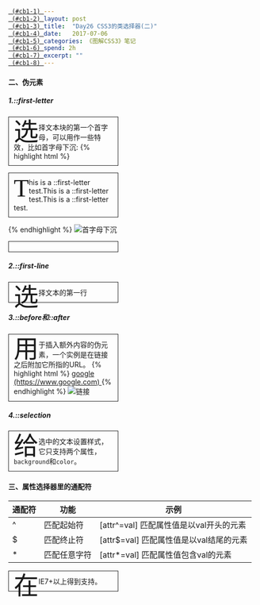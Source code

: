 ```yaml
---
layout: post
title:  "Day26 CSS3的类选择器(二)"
date:   2017-07-06
categories: 《图解CSS3》笔记
spend: 2h
excerpt: ""
---
```

#### 二、伪元素
##### 1.::first-letter
选择文本块的第一个首字母，可以用作一些特效，比如首字母下沉:
{% highlight html %}
    <style>
        p {
            padding: 10px;
            width: 200px;
            border: 1px solid #262626;
        }
        p::first-letter {
            float: left;
            font: 50px/40px Georgia;
        }
    </style>
    <body>
        <p>This is a ::first-letter test.This is a ::first-letter test.This is a ::first-letter test.</p> 
    </body>
{% endhighlight %}
![首字母下沉](http://navcd-1252873427.cosgz.myqcloud.com/head_img/%E5%B1%8F%E5%B9%95%E5%BF%AB%E7%85%A7%202017-07-06%20%E4%B8%8B%E5%8D%8811.42.19.png)

##### 2.::first-line
选择文本的第一行

##### 3.::before和::after
用于插入额外内容的伪元素，一个实例是在链接之后附加它所指的URL。
{% highlight html %}
    <style>
        a::after {
            content: " (" attr(href) ") ";
        }
    </style>
    <body>
        <a href="https://www.google.com">google</a>
    </body>
{% endhighlight %}
![链接](http://navcd-1252873427.cosgz.myqcloud.com/head_img/%E5%B1%8F%E5%B9%95%E5%BF%AB%E7%85%A7%202017-07-07%20%E4%B8%8A%E5%8D%889.08.33.png)

##### 4.::selection
给选中的文本设置样式，它只支持两个属性，`background`和`color`。

#### 三、属性选择器里的通配符

| 通配符 | 功能 | 示例 |
| -- | -- | -- |
| ^ | 匹配起始符 | [attr^=val] 匹配属性值是以val开头的元素 |
| $ | 匹配终止符 | [attr$=val] 匹配属性值是以val结尾的元素 |
| * | 匹配任意字符 | [attr*=val] 匹配属性值包含val的元素 |

在IE7+以上得到支持。